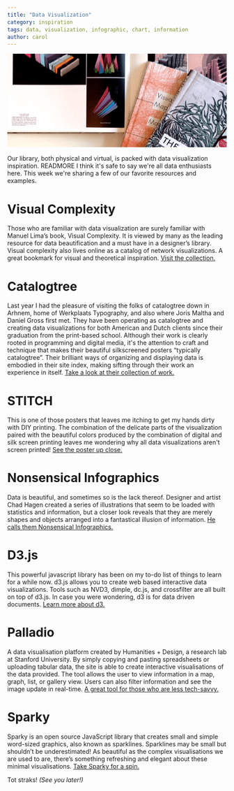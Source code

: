 ```yaml
---
title: "Data Visualization"
category: inspiration
tags: data, visualization, infographic, chart, information 
author: carol
---
```

![Data Inspiration](08-22-links/main.png)

Our library, both physical and virtual, is packed with data visualization inspiration. READMORE I think it's safe to say we're all data enthusiasts here. This week we're sharing a few of our favorite resources and examples. 

# Visual Complexity
Those who are familiar with data visualization are surely familiar with Manuel Lima’s book, Visual Complexity. It is viewed by many as the leading resource for data beautification and a must have in a designer’s library. Visual complexity also lives online as a catalog of network visualizations. A great bookmark for visual and theoretical inspiration. [Visit the collection.](http://www.visualcomplexity.com/vc/)

# Catalogtree 
Last year I had the pleasure of visiting the folks of catalogtree down in Arhnem, home of Werkplaats Typography, and also where Joris Maltha and Daniel Gross first met. They have been operating as catalogtree and creating data visualizations for both American and Dutch clients since their graduation from the print-based school. Although their work is clearly rooted in programming and digital media, it's the attention to craft and technique that makes their beautiful silkscreened posters “typically catalogtree”. Their brilliant ways of organizing and displaying data is embodied in their site index, making sifting through their work an experience in itself. [Take a look at their collection of work.](http://catalogtree.net/)

# STITCH
This is one of those posters that leaves me itching to get my hands dirty with DIY printing. The combination of the delicate parts of the visualization paired with the beautiful colors produced by the combination of digital and silk screen printing leaves me wondering why all data visualizations aren't screen printed! [See the poster up close.](http://arwdesign.com/STITCH-An-Infographic)

# Nonsensical Infographics
Data is beautiful, and sometimes so is the lack thereof. Designer and artist Chad Hagen created a series of illustrations that seem to be loaded with statistics and information, but a closer look reveals that they are merely shapes and objects arranged into a fantastical illusion of information. [He calls them Nonsensical Infographics.](http://www.chadhagen.com/Nonsensical-Infographics)

# D3.js
This powerful javascript library has been on my to-do list of things to learn for a while now. d3.js allows you to create web based interactive data visualizations. Tools such as NVD3, dimple, dc.js, and crossfilter are all built on top of d3.js. In case you were wondering, d3 is for data driven documents. [Learn more about d3.](http://d3js.org/) 

# Palladio
A data visualisation platform created by Humanities + Design, a research lab at Stanford University. By simply copying and pasting spreadsheets or uploading tabular data, the site is able to create interactive visualisations of the data provided. The tool allows the user to view information in a map, graph, list, or gallery view. Users can also filter information and see the image update in real-time. [A great tool for those who are less tech-savvy.](http://palladio.designhumanities.org/#/)  

# Sparky
Sparky is an open source JavaScript library that creates small and simple word-sized graphics, also known as sparklines. Sparklines may be small but shouldn’t be underestimated! As beautiful as the complex visualisations we are used to are, there’s something refreshing and elegant about these minimal visualisations. [Take Sparky for a spin.](http://prag.ma/code/sparky/) 

Tot straks! _(See you later!)_